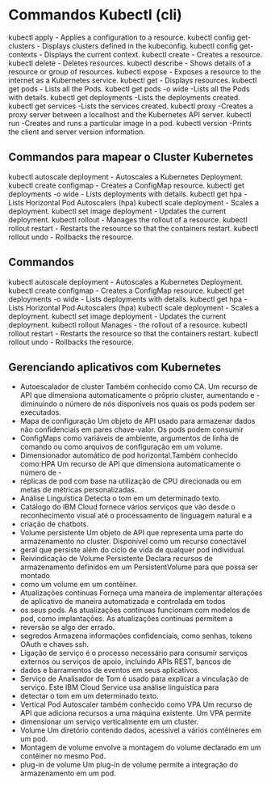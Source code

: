 # Commandos Kubectl (cli) 

kubectl apply	              - Applies a configuration to a resource.
kubectl config get-clusters	  - Displays clusters defined in the kubeconfig.
kubectl config get-contexts	  - Displays the current context.
kubectl create	              - Creates a resource.
kubectl delete	              - Deletes resources.
kubectl describe	          - Shows details of a resource or group of resources.
kubectl expose	              - Exposes a resource to the internet as a Kubernetes service.
kubectl get	                  - Displays resources.
kubectl get pods	          - Lists all the Pods.
kubectl get pods -o wide	  -Lists all the Pods with details.
kubectl get deployments	      -Lists the deployments created.
kubectl get services	      -Lists the services created.
kubectl proxy	              -Creates a proxy server between a localhost and the Kubernetes API server.
kubectl run	                  -Creates and runs a particular image in a pod.
kubectl version	              -Prints the client and server version information.


## Commandos para mapear o Cluster Kubernetes

kubectl autoscale deployment	  - Autoscales a Kubernetes Deployment.
kubectl create configmap	      - Creates a ConfigMap resource.
kubectl get deployments -o wide	  - Lists deployments with details.
kubectl get hpa                   -	Lists Horizontal Pod Autoscalers (hpa)
kubectl scale deployment	      - Scales a deployment.
kubectl set image deployment	  - Updates the current deployment.
kubectl rollout	                  - Manages the rollout of a resource.
kubectl rollout restart	          - Restarts the resource so that the containers restart.
kubectl rollout undo	          - Rollbacks the resource.

## Commandos

kubectl autoscale deployment	- Autoscales a Kubernetes Deployment.
kubectl create configmap	    - Creates a ConfigMap resource.
kubectl get deployments -o wide	- Lists deployments with details.
kubectl get hpa	                - Lists Horizontal Pod Autoscalers (hpa)
kubectl scale deployment	    - Scales a deployment.
kubectl set image deployment	- Updates the current deployment.
kubectl rollout	Manages         - the rollout of a resource.
kubectl rollout restart	        - Restarts the resource so that the containers restart.
kubectl rollout undo	        - Rollbacks the resource.


## Gerenciando aplicativos com Kubernetes

- Autoescalador de cluster	Também conhecido como CA. Um recurso de API que dimensiona automaticamente o próprio cluster, aumentando e - diminuindo o número de nós disponíveis nos quais os pods podem ser executados.
- Mapa de configuração	Um objeto de API usado para armazenar dados não confidenciais em pares chave-valor. Os pods podem consumir
- ConfigMaps como variáveis ​​de ambiente, argumentos de linha de comando ou como arquivos de configuração em um volume.
- Dimensionador automático de pod horizontal.Também conhecido como:HPA Um recurso de API que dimensiona automaticamente o número de -  
- réplicas de pod com base na utilização de CPU direcionada ou em metas de métricas personalizadas.
- Análise Linguística	Detecta o tom em um determinado texto.
- Catálogo do IBM Cloud	fornece vários serviços que vão desde o reconhecimento visual até o processamento de linguagem natural e a 
- criação de chatbots.
- Volume persistente	Um objeto de API que representa uma parte do armazenamento no cluster. Disponível como um recurso conectável 
- geral que persiste além do ciclo de vida de qualquer pod individual.
- Reivindicação de Volume Persistente	Declara recursos de armazenamento definidos em um PersistentVolume para que possa ser montado 
- como um volume em um contêiner.
- Atualizações contínuas	Forneça uma maneira de implementar alterações de aplicativo de maneira automatizada e controlada em todos 
- os seus pods. As atualizações contínuas funcionam com modelos de pod, como implantações. As atualizações contínuas permitem a 
- reversão se algo der errado.
- segredos	Armazena informações confidenciais, como senhas, tokens OAuth e chaves ssh.
- Ligação de serviço	é o processo necessário para consumir serviços externos ou serviços de apoio, incluindo APIs REST, bancos de 
- dados e barramentos de eventos em seus aplicativos.
- Serviço de Analisador de Tom	é usado para explicar a vinculação de serviço. Este IBM Cloud Service usa análise linguística para 
- detectar o tom em um determinado texto.
- Vertical Pod Autoscaler também conhecido como VPA	Um recurso de API que adiciona recursos a uma máquina existente. Um VPA permite 
- dimensionar um serviço verticalmente em um cluster.
- Volume	Um diretório contendo dados, acessível a vários contêineres em um pod.
- Montagem de volume	envolve a montagem do volume declarado em um contêiner no mesmo Pod.
- plug-in de volume	Um plug-in de volume permite a integração do armazenamento em um pod.


